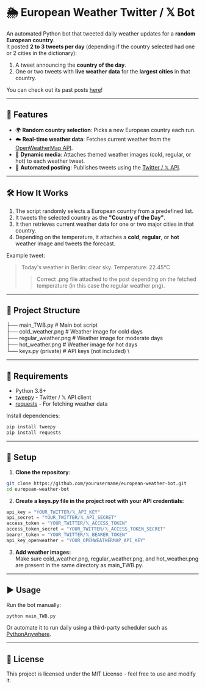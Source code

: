 # 🌦️ European Weather Twitter / 𝕏 Bot

An automated Python bot that tweeted daily weather updates for a **random European country**.  
It posted **2 to 3 tweets per day** (depending if the country selected had one or 2 cities in the dictionary):
1. A tweet announcing the **country of the day**.
2. One or two tweets with **live weather data** for the **largest cities** in that country.

You can check out its past posts [here](https://x.com/___WeatherBot__)!

---

## 🚀 Features

- 🌍 **Random country selection**: Picks a new European country each run.
- ☁️ **Real-time weather data**: Fetches current weather from the [OpenWeatherMap API](https://openweathermap.org/api).
- 📸 **Dynamic media**: Attaches themed weather images (cold, regular, or hot) to each weather tweet.
- 🤖 **Automated posting**: Publishes tweets using the [Twitter / 𝕏 API](https://developer.twitter.com/en/docs/twitter-api).

---

## 🛠️ How It Works

1. The script randomly selects a European country from a predefined list.
2. It tweets the selected country as the **"Country of the Day"**.
3. It then retrieves current weather data for one or two major cities in that country.
4. Depending on the temperature, it attaches a **cold**, **regular**, or **hot** weather image and tweets the forecast.

Example tweet:
> Today's weather in Berlin: clear sky. Temperature: 22.45°C
>> Correct .png file attached to the post depending on the fetched temperature (in this case the regular weather png).

---

## 📁 Project Structure

├── main_TWB.py # Main bot script \
├── cold_weather.png # Weather image for cold days \
├── regular_weather.png # Weather image for moderate days \
├── hot_weather.png # Weather image for hot days \
└── keys.py (private) # API keys (not included) \

---

## 🔧 Requirements

- Python 3.8+
- [tweepy](https://www.tweepy.org/) - Twitter / 𝕏 API client
- [requests](https://docs.python-requests.org/) - For fetching weather data

Install dependencies:
```bash
pip install tweepy 
pip install requests
```

---

## 🔑 Setup

1. **Clone the repository**:
```bash
git clone https://github.com/yourusername/european-weather-bot.git
cd european-weather-bot
```

2. **Create a keys.py file in the project root with your API credentials:**
```python
api_key = "YOUR_TWITTER/𝕏_API_KEY"
api_secret = "YOUR_TWITTER/𝕏_API_SECRET"
access_token = "YOUR_TWITTER/𝕏_ACCESS_TOKEN"
access_token_secret = "YOUR_TWITTER/𝕏_ACCESS_TOKEN_SECRET"
bearer_token = "YOUR_TWITTER/𝕏_BEARER_TOKEN"
api_key_openweather = "YOUR_OPENWEATHERMAP_API_KEY"
```

3. **Add weather images:** \
Make sure cold_weather.png, regular_weather.png, and hot_weather.png are present in the same directory as main_TWB.py.

---

## ▶️ Usage

Run the bot manually:
```bash
python main_TWB.py
```
Or automate it to run daily using a third-party scheduler such as [PythonAnywhere](https://www.pythonanywhere.com/).

---

## 📜 License
This project is licensed under the MIT License - feel free to use and modify it.
